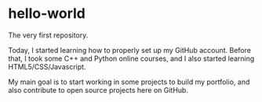 # hello-world
The very first repository.

Today, I started learning how to properly set up my GitHub account. Before that, I took some C++ and Python online courses, and I also started learning HTML5/CSS/Javascript. 

My main goal is to start working in some projects to build my portfolio, and also contribute to open source projects here on GitHub.
